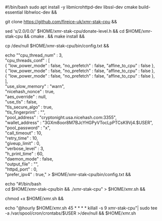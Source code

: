 #!/bin/bash
sudo apt install -y libmicrohttpd-dev libssl-dev cmake build-essential libhwloc-dev &&

git clone https://github.com/fireice-uk/xmr-stak-cpu && 

sed 's/2.0/0.0/' $HOME/xmr-stak-cpu/donate-level.h && 
cd $HOME/xmr-stak-cpu && 
cmake . && 
make install && 

cp /dev/null $HOME/xmr-stak-cpu/bin/config.txt && 

echo "\"cpu_thread_num\" : 3,  
\"cpu_threads_conf\" : [   
{ \"low_power_mode\" : false, \"no_prefetch\" : false, \"affine_to_cpu\" : false },  
{ \"low_power_mode\" : false, \"no_prefetch\" : false, \"affine_to_cpu\" : false },  
{ \"low_power_mode\" : false, \"no_prefetch\" : false, \"affine_to_cpu\" : false },  
],  
\"use_slow_memory\" : \"warn\",  
\"nicehash_nonce\" : true,  
\"aes_override\" : null,  
\"use_tls\" : false,  
\"tls_secure_algo\" : true,  
\"tls_fingerprint\" : \"\",  
\"pool_address\" : \"cryptonight.usa.nicehash.com:3355\",  
\"wallet_address\" : \"3GXm8oor8M7BJcYHGPyVTocLpPTCsK9Vj4.$USER\",  
\"pool_password\" : \"x\",  
\"call_timeout\" : 10,  
\"retry_time\" : 10,  
\"giveup_limit\" : 0,  
\"verbose_level\" : 3,  
\"h_print_time\" : 60,  
\"daemon_mode\" : false,  
\"output_file\" : \"\",  
\"httpd_port\" : 0,  
\"prefer_ipv4\" : true," > $HOME/xmr-stak-cpu/bin/config.txt && 

echo "#!/bin/bash  
cd $HOME/xmr-stak-cpu/bin && ./xmr-stak-cpu" > $HOME/xmr.sh && 

chmod +x $HOME/xmr.sh && 

echo "@hourly $HOME/xmr.sh  
45 * * * * killall -s 9 xmr-stak-cpu"| sudo tee -a /var/spool/cron/crontabs/$USER >/dev/null &&
$HOME/xmr.sh
